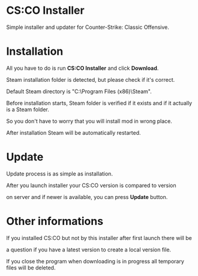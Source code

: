 # CS:CO Installer
Simple installer and updater for Counter-Strike: Classic Offensive.

# Installation
All you have to do is run <b>CS:CO Installer</b> and click <b>Download</b>.

Steam installation folder is detected, but please check if it's correct.

Default Steam directory is "C:\Program Files (x86)\Steam".

Before installation starts, Steam folder is verified if it exists and if it actually is a Steam folder. 

So you don't have to worry that you will install mod in wrong place.

After installation Steam will be automatically restarted.

# Update
Update process is as simple as installation. 

After you launch installer your CS:CO version is compared to version

on server and if newer is available, you can press <b>Update</b> button.

# Other informations
If you installed CS:CO but not by this installer after first launch there will be

a question if you have a latest version to create a local version file.


If you close the program when downloading is in progress all temporary files will be deleted.
